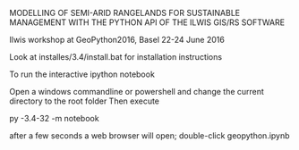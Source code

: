 MODELLING OF SEMI-ARID RANGELANDS FOR SUSTAINABLE MANAGEMENT WITH THE PYTHON API OF THE ILWIS GIS/RS SOFTWARE

Ilwis workshop at GeoPython2016, Basel 22-24 June 2016


Look at installes/3.4/install.bat for installation instructions


To run the interactive ipython notebook

Open a windows commandline or powershell and change the current directory to the root folder
Then execute

py -3.4-32 -m notebook

after a few seconds a web browser will open; double-click geopython.ipynb
